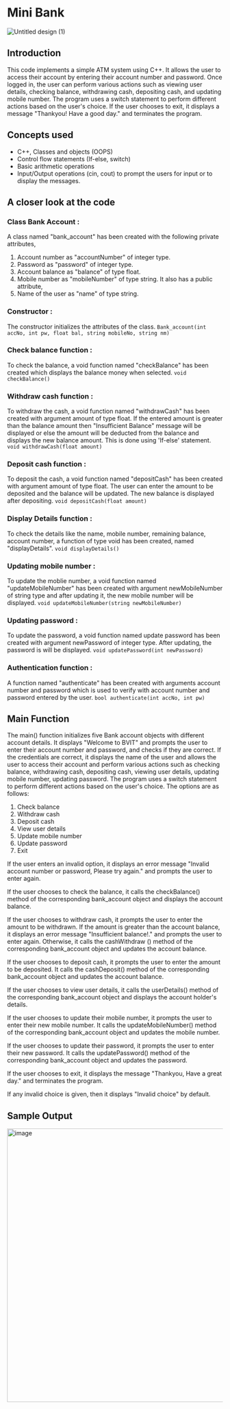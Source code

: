 # Mini Bank

![Untitled design (1)](https://github.com/Anshul-V/Mini-Bank/assets/134433637/dd43850c-bb06-4084-b038-0c7b9b9ca4a2)

## Introduction
This code implements a simple ATM system using C++. It allows the user to access their account by entering their account number and password. Once logged in, the user can perform various actions such as  viewing user details, checking balance, withdrawing cash, depositing cash, and updating mobile number. The program uses a switch statement to perform different actions based on the user's choice. If the user chooses to exit, it displays a message "Thankyou! Have a good day." and terminates the program.

## Concepts used
* C++, Classes and objects (OOPS)
* Control flow statements (If-else, switch)
* Basic arithmetic operations
* Input/Output operations (cin, cout) to prompt the users for input or to display the messages.

## A closer look at the code
### Class Bank Account : 
A class named "bank_account" has been created with the following private attributes,
1. Account number as "accountNumber" of integer type.
2. Password as "password" of integer type.
3. Account balance as "balance" of type float.
4. Mobile number as "mobileNumber" of type string.
It also has a public attribute,
1. Name of the user as "name" of type string.

### Constructor :
The constructor initializes the attributes of the class.
`Bank_account(int accNo, int pw, float bal, string mobileNo, string nm)`

### Check balance function :
To check the balance, a void function named "checkBalance" has been created which displays the balance money when selected.
`void checkBalance()`

### Withdraw cash function :
To withdraw the cash, a void function named "withdrawCash" has been created with argument amount of type float. If the entered amount is greater than the balance amount then "Insufficient Balance" message will be displayed or else the amount will be deducted from the balance and displays the new balance amount. This is done using 'If-else' statement.
`void withdrawCash(float amount)`

### Deposit cash function :
To deposit the cash, a void function named "depositCash" has been created with argument amount of type float. The user can enter the amount to be deposited and the balance will be updated. The new balance is displayed after depositing.
`void depositCash(float amount)`

### Display Details function :
To check the details like the name, mobile number, remaining balance, account number, a function of type void has been created, named "displayDetails".
`void displayDetails()`

### Updating mobile number :
To update the moblie number, a void function named "updateMobileNumber" has been created with argument newMobileNumber of string type and after updating it, the new mobile number will be displayed.
`void updateMobileNumber(string newMobileNumber)`

### Updating password :
To update the password, a void function named update password has been created with argument newPassword of integer type. After updating, the password is will be displayed.
`void updatePassword(int newPassword)`

### Authentication function :
A function named "authenticate" has been created with arguments account number and password which is used to verify with account number and password entered by the user.
`bool authenticate(int accNo, int pw)`

## Main Function
The main() function initializes five Bank account objects with different account details. It displays "Welcome to BVIT" and prompts the user to enter their account number and password, and checks if they are correct. If the credentials are correct, it displays the name of the user and allows the user to access their account and perform various actions such as checking balance, withdrawing cash, depositing cash, viewing user details, updating mobile number, updating password.
The program uses a switch statement to perform different actions based on the user's choice. The options are as follows:
1. Check balance
2. Withdraw cash
3. Deposit cash
4. View user details
5. Update mobile number
6. Update password
7. Exit

If the user enters an invalid option, it displays an error message "Invalid account number or password, Please try again." and prompts the user to enter again.

If the user chooses to check the balance, it calls the checkBalance() method of the corresponding bank_account object and displays the account balance.

If the user chooses to withdraw cash, it prompts the user to enter the amount to be withdrawn. If the amount is greater than the account balance, it displays an error message "Insufficient balance!." and prompts the user to enter again. Otherwise, it calls the cashWithdraw () method of the corresponding bank_account object and updates the account balance.

If the user chooses to deposit cash, it prompts the user to enter the amount to be deposited. It calls the cashDeposit() method of the corresponding bank_account object and updates the account balance.

If the user chooses to view user details, it calls the userDetails() method of the corresponding bank_account object and displays the account holder's details.

If the user chooses to update their mobile number, it prompts the user to enter their new mobile number. It calls the updateMobileNumber() method of the corresponding bank_account object and updates the mobile number.

If the user chooses to update their password, it prompts the user to enter their new password. It calls the updatePassword() method of the corresponding bank_account object and updates the password.

If the user chooses to exit, it displays the message "Thankyou, Have a great day." and terminates the program.

If any invalid choice is given, then it displays "Invalid choice" by default.

## Sample Output
<img width="638" alt="image" src="https://github.com/Anshul-V/Mini-Bank/assets/134433637/bf5c9568-5225-4544-bf65-5718242a23f3">












